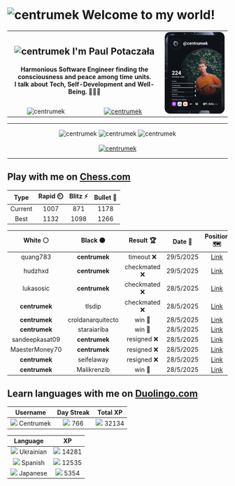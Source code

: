 <h1>
  <img
    src="https://emojis.slackmojis.com/emojis/images/1531849430/4246/blob-sunglasses.gif"
    width="30"
    alt="centrumek"
  />
  Welcome to my world!
</h1>

<table>
  <tbody>
    <tr>
      <td align="center" width="70%" colspan="2">
        <h2>
          <img
            src="https://raw.githubusercontent.com/MartinHeinz/MartinHeinz/master/wave.gif"
            width="30px"
            alt="centrumek"
          />
          I'm Paul Potaczała
        </h2>
        <h4>
          Harmonious Software Engineer finding the consciousness and peace among time units.
          <br/>
          I talk about Tech, Self-Development and Well-Being. 🌿🧘🚀
        </h4>
      </td>
      <td width="30%" rowspan="2">
        <a href="https://app.daily.dev/centrumek">
          <img
            src="./devcard.svg"
            alt="centrumek"
          />
        </a>
      </td>
    </tr>
    <tr align="center">
      <td>
        <img
          src="https://komarev.com/ghpvc/?username=centrumek&label=visitors&color=0e75b6&style=flat"
          alt="centrumek"
        >
      </td>
      <td>
        <a href="https://stackoverflow.com/users/14496012/centrumek">
          <img
            src="https://stackoverflow.com/users/flair/14496012.png?theme=dark"
            alt="centrumek"
          >
        </a>
      </td>
    </tr>
  </tbody>
</table>

---
<div align="center">
  <img 
    src="https://github-readme-stats.vercel.app/api?username=centrumek&show_icons=true&count_private=true&theme=dark&hide_border=true&hide=issues,contribs&bg_color=00000000"
    alt="centrumek"
  />
  <img
    src="https://github-readme-stats.vercel.app/api/top-langs/?username=centrumek&layout=compact&hide_border=true&theme=dark&bg_color=00000000&langs_count=6&exclude_repo=air-statistic-app"
    alt="centrumek"
  />
  <img 
    src="https://github-readme-streak-stats.herokuapp.com?user=centrumek&theme=dark&hide_border=true&background=FFFFFF00"
    alt="centrumek"
  />
  <br/>
  <br/>
  <a href="https://www.buymeacoffee.com/centrumek">
    <img
      src="https://cdn.buymeacoffee.com/buttons/v2/default-orange.png"
      height="50"
      width="210"
      alt="centrumek"
    />
  </a>
</div>

---

## Play with me on [Chess.com](https://www.chess.com/member/centrumek)

<div align="center">
<!--START_SECTION:chessStats-->
<!-- Automatically generated with https://github.com/Balastrong/chess-stats-action -->

| Type | Rapid ⏲️ | Blitz ⚡ | Bullet 🔫 |
|:---:|:---:|:---:|:---:|
| Current | 1007 | 871 | 1178 |
| Best | 1132 | 1098 | 1266 |

| White ⚪ | Black ⚫ | Result 🏆 | Date 📅 | Position 🗺️ | Type 🕕 |
|:---:|:---:|:---:|:---:|:---:|:---:|
| quang783 | **centrumek** | timeout ❌ | 29/5/2025 | <a href="http://www.ee.unb.ca/cgi-bin/tervo/fen.pl?select=8/1pN5/kp1Q1p2/p2Pp3/P1P1P3/r7/7K/8 b - - 1 37">Link</a> | Blitz |
| hudzhxd | **centrumek** | checkmated ❌ | 29/5/2025 | <a href="http://www.ee.unb.ca/cgi-bin/tervo/fen.pl?select=1Qkr4/Bp1b4/2p5/1q6/3p2P1/2n2P1P/2P2RK1/4R3 b - - 1 32">Link</a> | Blitz |
| lukasosic | **centrumek** | checkmated ❌ | 28/5/2025 | <a href="http://www.ee.unb.ca/cgi-bin/tervo/fen.pl?select=4kr2/4Q3/7R/pp2R3/2pP4/P7/5PP1/6K1 b - - 0 34">Link</a> | Blitz |
| **centrumek** | tlsdip | checkmated ❌ | 28/5/2025 | <a href="http://www.ee.unb.ca/cgi-bin/tervo/fen.pl?select=RN6/3Q2pp/1p1p1bk1/2p2p2/8/4P3/2P2PPP/3q2K1 w - - 1 36">Link</a> | Blitz |
| **centrumek** | croldanarquitecto | win 🥇 | 28/5/2025 | <a href="http://www.ee.unb.ca/cgi-bin/tervo/fen.pl?select=7Q/8/2K5/3Q4/6P1/3k4/8/8 b - - 2 62">Link</a> | Blitz |
| **centrumek** | staraiariba | win 🥇 | 28/5/2025 | <a href="http://www.ee.unb.ca/cgi-bin/tervo/fen.pl?select=2kr2nr/ppqnp1bp/2p2pp1/3p4/PP1P4/2NBP2P/2P1QPP1/R1B1K2R b KQ b3 0 11">Link</a> | Blitz |
| sandeepkasat09 | **centrumek** | resigned ❌ | 28/5/2025 | <a href="http://www.ee.unb.ca/cgi-bin/tervo/fen.pl?select=1r4r1/p3kp1p/4p3/2p5/8/2P1p1P1/PP2QP1P/3R1RK1 w - - 0 29">Link</a> | Blitz |
| MaesterMoney70 | **centrumek** | resigned ❌ | 28/5/2025 | <a href="http://www.ee.unb.ca/cgi-bin/tervo/fen.pl?select=r1b1k1nr/pp3Q1p/2p1p3/3pP1p1/8/2PBP3/PP4PP/RN3RK1 b kq - 0 13">Link</a> | Blitz |
| **centrumek** | seifelaway | resigned ❌ | 28/5/2025 | <a href="http://www.ee.unb.ca/cgi-bin/tervo/fen.pl?select=6k1/5ppp/4p3/8/4P3/3PK3/6rP/8 w - - 0 29">Link</a> | Blitz |
| **centrumek** | Malikrenzib | win 🥇 | 28/5/2025 | <a href="http://www.ee.unb.ca/cgi-bin/tervo/fen.pl?select=3R1rk1/p5Qp/2p5/1p3b2/8/P1B1P2P/5P2/2K5 b - - 0 27">Link</a> | Blitz |

<!--END_SECTION:chessStats-->
</div>

## Learn languages with me on [Duolingo.com](https://www.duolingo.com/profile/Centrumek)

<div align="center">
<!--START_SECTION:duolingoStats-->
<!-- Automatically generated with https://github.com/centrumek/duolingo-readme-stats-->

| Username | Day Streak | Total XP |
|:---:|:---:|:---:|
| <img src="https://raw.githubusercontent.com/centrumek/duolingo-readme-stats/main/assets/duolingo.png" height="12"> Centrumek | <img src="https://raw.githubusercontent.com/centrumek/duolingo-readme-stats/main/assets/streakinactive.svg" height="12"> 766 | <img src="https://raw.githubusercontent.com/centrumek/duolingo-readme-stats/main/assets/xp.svg" height="12"> 32134 | <img src="https://raw.githubusercontent.com/centrumek/duolingo-readme-stats/main/assets/xp.svg" height="12"> 0 |

| Language | XP |
|:---:|:---:|
| <img src="https://raw.githubusercontent.com/centrumek/duolingo-readme-stats/main/assets/langs/ukrainian.svg" height="12"> Ukrainian | <img src="https://raw.githubusercontent.com/centrumek/duolingo-readme-stats/main/assets/xp.svg" height="12"> 14281 |
| <img src="https://raw.githubusercontent.com/centrumek/duolingo-readme-stats/main/assets/langs/spanish.svg" height="12"> Spanish | <img src="https://raw.githubusercontent.com/centrumek/duolingo-readme-stats/main/assets/xp.svg" height="12"> 12535 |
| <img src="https://raw.githubusercontent.com/centrumek/duolingo-readme-stats/main/assets/langs/japanese.svg" height="12"> Japanese | <img src="https://raw.githubusercontent.com/centrumek/duolingo-readme-stats/main/assets/xp.svg" height="12"> 5354 |

<!--END_SECTION:duolingoStats-->
</div>
<!--
**centrumek/centrumek** is a ✨ _special_ ✨ repository because its `README.md` (this file) appears on your GitHub profile.

Here are some ideas to get you started:

- 🔭 I’m currently working on ...
- 🌱 I’m currently learning ...
- 👯 I’m looking to collaborate on ...
- 🤔 I’m looking for help with ...
- 💬 Ask me about ...
- 📫 How to reach me: ...
- 😄 Pronouns: ...
- ⚡ Fun fact: ...
-->
